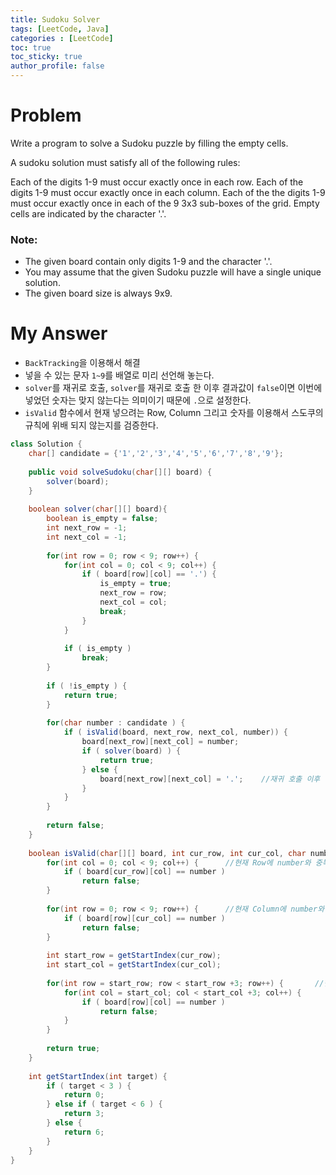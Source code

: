 ```yaml
---
title: Sudoku Solver
tags: [LeetCode, Java]
categories : [LeetCode]
toc: true
toc_sticky: true
author_profile: false
---
```


# Problem

Write a program to solve a Sudoku puzzle by filling the empty cells.

A sudoku solution must satisfy all of the following rules:

Each of the digits 1-9 must occur exactly once in each row.
Each of the digits 1-9 must occur exactly once in each column.
Each of the the digits 1-9 must occur exactly once in each of the 9 3x3 sub-boxes of the grid.
Empty cells are indicated by the character '.'.

### Note:

* The given board contain only digits 1-9 and the character '.'.
* You may assume that the given Sudoku puzzle will have a single unique solution.
* The given board size is always 9x9.


# My Answer

* `BackTracking`을 이용해서 해결
* 넣을 수 있는 문자 `1~9`를 배열로 미리 선언해 놓는다.
* `solver`를 재귀로 호출, `solver`를 재귀로 호출 한 이후 결과값이 `false`이면 이번에 넣었던 숫자는 맞지 않는다는 의미이기 때문에 `.`으로 설정한다.
* `isValid` 함수에서 현재 넣으려는 Row, Column 그리고 숫자를 이용해서 스도쿠의 규칙에 위배 되지 않는지를 검증한다.
  
```java
class Solution {
    char[] candidate = {'1','2','3','4','5','6','7','8','9'};
    
    public void solveSudoku(char[][] board) {
        solver(board);
    }
    
    boolean solver(char[][] board){           
        boolean is_empty = false;
        int next_row = -1;
        int next_col = -1;
        
        for(int row = 0; row < 9; row++) {
            for(int col = 0; col < 9; col++) {
                if ( board[row][col] == '.') {
                    is_empty = true;
                    next_row = row;
                    next_col = col;
                    break;
                }                    
            }
            
            if ( is_empty )
                break;
        }
        
        if ( !is_empty ) {
            return true;
        }
        
        for(char number : candidate ) {    
            if ( isValid(board, next_row, next_col, number)) {
                board[next_row][next_col] = number;
                if ( solver(board) ) {
                    return true;
                } else {
                    board[next_row][next_col] = '.';    //재귀 호출 이후 결과값이 false가 나왔다는 것은 다른 숫자를 넣어야 한다는것이니 빈값으로 설정
                }
            }
        }
        
        return false;
    }
    
    boolean isValid(char[][] board, int cur_row, int cur_col, char number) {
        for(int col = 0; col < 9; col++) {      //현재 Row에 number와 중복된 숫자가 있는지 확인
            if ( board[cur_row][col] == number )
                return false;
        }
        
        for(int row = 0; row < 9; row++) {      //현재 Column에 number와 중복된 숫자가 있는지 확인
            if ( board[row][cur_col] == number )
                return false;
        }
        
        int start_row = getStartIndex(cur_row);
        int start_col = getStartIndex(cur_col);
        
        for(int row = start_row; row < start_row +3; row++) {       //현재 Row와 Column이 속해 있는 3x3 영역에 중복된 숫자가 있는지 확인
            for(int col = start_col; col < start_col +3; col++) {
                if ( board[row][col] == number )
                    return false;
            }
        }
        
        return true;
    }
    
    int getStartIndex(int target) {
        if ( target < 3 ) {
            return 0;
        } else if ( target < 6 ) {
            return 3;
        } else {
            return 6;
        }            
    }
}
```

